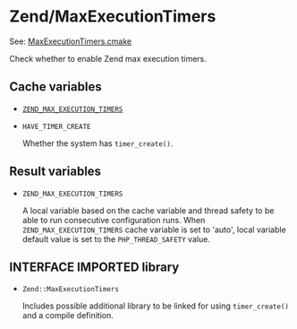 # Zend/MaxExecutionTimers

See: [MaxExecutionTimers.cmake](https://github.com/petk/php-build-system/tree/master/cmake/cmake/modules/Zend/MaxExecutionTimers.cmake)

Check whether to enable Zend max execution timers.

## Cache variables

* [`ZEND_MAX_EXECUTION_TIMERS`](/docs/cmake/variables/ZEND_MAX_EXECUTION_TIMERS.md)

* `HAVE_TIMER_CREATE`

  Whether the system has `timer_create()`.

## Result variables

* `ZEND_MAX_EXECUTION_TIMERS`

  A local variable based on the cache variable and thread safety to be able to
  run consecutive configuration runs. When `ZEND_MAX_EXECUTION_TIMERS` cache
  variable is set to 'auto', local variable default value is set to the
  `PHP_THREAD_SAFETY` value.

## INTERFACE IMPORTED library

* `Zend::MaxExecutionTimers`

  Includes possible additional library to be linked for using `timer_create()`
  and a compile definition.
